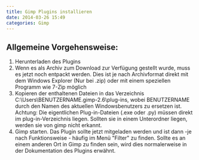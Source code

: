 ```yaml
---
title: Gimp Plugins installieren
date: 2014-03-26 15:49
categories: Gimp
---
```


## Allgemeine Vorgehensweise:

1.  Herunterladen des Plugins
2.  Wenn es als Archiv zum Download zur Verfügung gestellt wurde, muss es jetzt noch entpackt werden. Dies ist je nach Archivformat direkt mit dem Windows Explorer (Nur bei .zip) oder mit einem speziellen Programm wie 7-Zip möglich
3.  Kopieren der enthaltenen Dateien in das Verzeichnis C:\Users\BENUTZERNAME\.gimp-2.6\plug-ins, wobei BENUTZERNAME durch den Namen des aktuellen Windowsbenutzers zu ersetzen ist. Achtung: Die eigentlichen Plug-in-Dateien (.exe oder .py) müssen direkt im plug-in-Verzeichnis liegen. Sollten sie in einem Unterordner liegen, werden sie von gimp nicht erkannt.
4.  Gimp starten. Das Plugin sollte jetzt mitgeladen werden und ist dann -je nach Funktionsweise - häufig im Menü "Filter" zu finden. Sollte es an einem anderen Ort in Gimp zu finden sein, wird dies normalerweise in der Dokumentation des Plugins erwähnt.